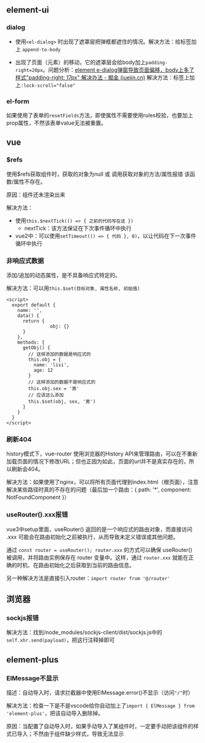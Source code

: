 ## element-ui

### dialog

- 使用`<el-dialog>` 时出现了遮罩层把弹框都遮住的情况。解决方法：给标签加上 `append-to-body`

- 出现了页面（元素）的移动，它的遮罩层会给body加上`padding-right=20px`。问题分析：[element e-dialog弹窗导致页面偏移，body上多了样式"padding-right: 17px" 解决办法 - 掘金 (juejin.cn)](https://juejin.cn/post/7008495519794200612) 解决方法：标签上加上`:lock-scroll="false"`

### el-form

如果使用了表单的`resetFields`方法，即使属性不需要使用rules校验，也要加上prop属性，不然该表单value无法被重置。

## vue

### $refs

使用$refs获取组件时，获取的对象为null 或 调用获取对象的方法/属性报错 该函数/属性不存在。

原因：组件还未渲染出来

解决方法：

- 使用`this.$nextTick(() => { 之前的代码写在这 })`
  - nextTick：该方法保证在下次事件循环中执行
- vue2中：可以使用`setTimeout(() => { 代码 }, 0)`，以让代码在下一次事件循环中执行

### 非响应式数据

添加/追加的动态属性，是不具备响应式特定的。

解决方法：可以用`this.$set(目标对象, 属性名称, 初始值)`

~~~vue
<script>
  export default {
    name: '',
    data() {
      return {
				obj: {}
      }
    },
    methods: {
      getObj() {
        // 这样添加的数据是响应式的
        this.obj = {
          name: 'lisi',
          age: 12
        }
        // 这样添加的数据不是响应式的
        this.obj.sex = '男'
        // 应该这么添加
        this.$set(obj, sex, '男')
      }
    }
  }
</script>
~~~

### 刷新404

history模式下，vue-router 使用浏览器的History API来管理路由，可以在不重新加载页面的情况下修改URL；但也正因为如此，页面的url并不是真实存在的，所以刷新会404。

解决方法：如果使用了nginx，可以将所有页面代理到index.html（根页面），注意解决某些路径时真的不存在的问题（最后加一个路由：{ path: '*', component: NotFoundComponent }）

### useRouter().xxx报错

vue3中setup里面，useRouter() 返回的是一个响应式的路由对象，而直接访问 .xxx 可能会在路由初始化之前被执行，从而导致未定义错误或其他问题。

通过 `const router = useRouter(); router.xxx` 的方式可以确保 useRouter() 被调用，并将路由实例保存在 router 变量中。这样，通过 `router.xxx` 就能在正确的时机、在路由初始化之后获取到当前的路由信息。

另一种解决方法是直接引入router：`import router from '@/router'`

## 浏览器

### sockjs报错

解决方法：找到/node_modules/sockjs-client/dist/sockjs.js中的`self.xhr.send(payload)`，把这行注释掉即可

## element-plus

### ElMessage不显示

描述：自动导入时，请求拦截器中使用ElMessage.error()不显示（访问`"/"`时）

解决方法：检查一下是不是vscode给你自动加上了`import { ElMessage } from 'element-plus'`，把该自动导入删除掉。

原因：当配置了自动导入时，如果手动导入了某组件时，一定要手动把该组件的样式已导入；不然由于组件缺少样式，导致无法显示
